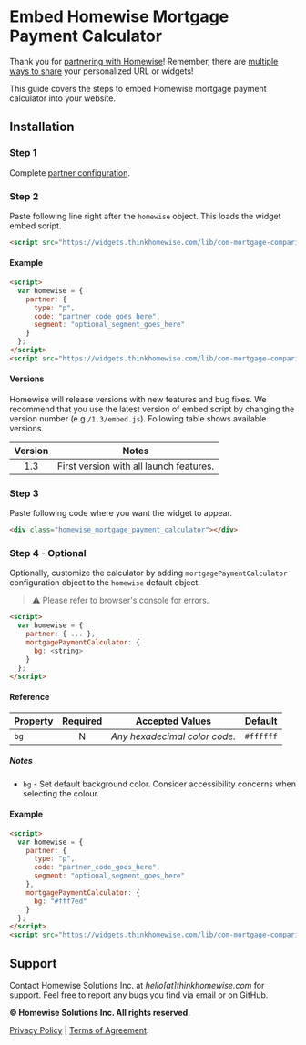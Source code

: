 # Embed Homewise Mortgage Payment Calculator
Thank you for [partnering with Homewise](https://youtu.be/yz-ZVXk6R2k)! Remember, there are
[multiple ways to share](https://www.youtube.com/watch?v=m2HKbYtsZl8) your personalized URL or widgets!

This guide covers the steps to embed Homewise mortgage payment calculator into your website.

## Installation

### Step 1
Complete [partner configuration](../partner/configuration.md).

### Step 2
Paste following line right after the `homewise` object. This loads the widget embed script.

```html
<script src="https://widgets.thinkhomewise.com/lib/com-mortgage-comparison/1.3/embed.js"></script>
```

#### Example
```html
<script>
  var homewise = {
    partner: {
      type: "p",
      code: "partner_code_goes_here",
      segment: "optional_segment_goes_here"
    }
  };
</script>
<script src="https://widgets.thinkhomewise.com/lib/com-mortgage-comparison/1.3/embed.js"></script>
```

#### Versions
Homewise will release versions with new features and bug fixes. We recommend that you use the latest 
version of embed script by changing the version number (e.g `/1.3/embed.js`). Following table shows available versions.

| Version | Notes                                                                   |
|:-------:|-------------------------------------------------------------------------|
|   1.3   | First version with all launch features.                                 |


### Step 3
Paste following code where you want the widget to appear.
```html
<div class="homewise_mortgage_payment_calculator"></div>
```

### Step 4 - Optional
Optionally, customize the calculator by adding `mortgagePaymentCalculator` configuration object to the `homewise` 
default object.
> :warning: Please refer to browser's console for errors.

```html
<script>
  var homewise = {
    partner: { ... },
    mortgagePaymentCalculator: {
      bg: <string>
    }
  };
</script>
```

#### Reference
| Property       | Required | Accepted Values                                                        | Default                        |
|----------------|:--------:|------------------------------------------------------------------------|--------------------------------|
| `bg`           |    N     | *Any hexadecimal color code.*                                          | `#ffffff`                      |

##### Notes
* `bg` - Set default background color. Consider accessibility concerns when selecting the colour.

#### Example
```html
<script>
  var homewise = {
    partner: {
      type: "p",
      code: "partner_code_goes_here",
      segment: "optional_segment_goes_here"
    },
    mortgagePaymentCalculator: {
      bg: "#fff7ed"
    }
  };
</script>
<script src="https://widgets.thinkhomewise.com/lib/com-mortgage-comparison/1.3/embed.js"></script>
```

## Support
Contact Homewise Solutions Inc. at *hello[at]thinkhomewise.com* for support. Feel free to report any bugs you find via 
email or on GitHub.

**© Homewise Solutions Inc. All rights reserved.**

[Privacy Policy](https://thinkhomewise.com/page/privacy/) | [Terms of Agreement](https://thinkhomewise.com/page/term/).








